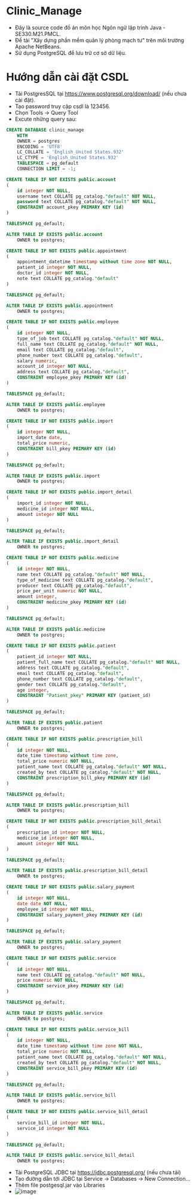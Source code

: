 # Clinic_Manage
- Đây là source code đồ án môn học Ngôn ngữ lập trình Java - SE330.M21.PMCL.
- Đề tài "Xây dựng phần mềm quản lý phòng mạch tư" trên môi trường Apache NetBeans.
- Sử dụng PostgreSQL để lưu trữ cơ sở dữ liệu. 
# Hướng dẫn cài đặt CSDL
- Tải PostgresSQL tại https://www.postgresql.org/download/ (nếu chưa cài đặt).
- Tạo password truy cập csdl là 123456.
- Chọn Tools -> Query Tool
- Excute những query sau:
```sql
CREATE DATABASE clinic_manage
    WITH
    OWNER = postgres
    ENCODING = 'UTF8'
    LC_COLLATE = 'English_United States.932'
    LC_CTYPE = 'English_United States.932'
    TABLESPACE = pg_default
    CONNECTION LIMIT = -1;
```
```sql
CREATE TABLE IF NOT EXISTS public.account
(
    id integer NOT NULL,
    username text COLLATE pg_catalog."default" NOT NULL,
    password text COLLATE pg_catalog."default" NOT NULL,
    CONSTRAINT account_pkey PRIMARY KEY (id)
)

TABLESPACE pg_default;

ALTER TABLE IF EXISTS public.account
    OWNER to postgres;
```
```sql
CREATE TABLE IF NOT EXISTS public.appointment
(
    appointment_datetime timestamp without time zone NOT NULL,
    patient_id integer NOT NULL,
    doctor_id integer NOT NULL,
    note text COLLATE pg_catalog."default"
)

TABLESPACE pg_default;

ALTER TABLE IF EXISTS public.appointment
    OWNER to postgres;
```
```sql
CREATE TABLE IF NOT EXISTS public.employee
(
    id integer NOT NULL,
    type_of_job text COLLATE pg_catalog."default" NOT NULL,
    full_name text COLLATE pg_catalog."default" NOT NULL,
    email text COLLATE pg_catalog."default",
    phone_number text COLLATE pg_catalog."default",
    salary numeric,
    account_id integer NOT NULL,
    address text COLLATE pg_catalog."default",
    CONSTRAINT employee_pkey PRIMARY KEY (id)
)

TABLESPACE pg_default;

ALTER TABLE IF EXISTS public.employee
    OWNER to postgres;
```
```sql
CREATE TABLE IF NOT EXISTS public.import
(
    id integer NOT NULL,
    import_date date,
    total_price numeric,
    CONSTRAINT bill_pkey PRIMARY KEY (id)
)

TABLESPACE pg_default;

ALTER TABLE IF EXISTS public.import
    OWNER to postgres;
```
```sql
CREATE TABLE IF NOT EXISTS public.import_detail
(
    import_id integer NOT NULL,
    medicine_id integer NOT NULL,
    amount integer NOT NULL
)

TABLESPACE pg_default;

ALTER TABLE IF EXISTS public.import_detail
    OWNER to postgres;
```
```sql
CREATE TABLE IF NOT EXISTS public.medicine
(
    id integer NOT NULL,
    name text COLLATE pg_catalog."default" NOT NULL,
    type_of_medicine text COLLATE pg_catalog."default",
    producer text COLLATE pg_catalog."default",
    price_per_unit numeric NOT NULL,
    amount integer,
    CONSTRAINT medicine_pkey PRIMARY KEY (id)
)

TABLESPACE pg_default;

ALTER TABLE IF EXISTS public.medicine
    OWNER to postgres;
```
```sql
CREATE TABLE IF NOT EXISTS public.patient
(
    patient_id integer NOT NULL,
    patient_full_name text COLLATE pg_catalog."default" NOT NULL,
    address text COLLATE pg_catalog."default",
    email text COLLATE pg_catalog."default",
    phone_number text COLLATE pg_catalog."default",
    gender text COLLATE pg_catalog."default",
    age integer,
    CONSTRAINT "Patient_pkey" PRIMARY KEY (patient_id)
)

TABLESPACE pg_default;

ALTER TABLE IF EXISTS public.patient
    OWNER to postgres;
```
```sql
CREATE TABLE IF NOT EXISTS public.prescription_bill
(
    id integer NOT NULL,
    date_time timestamp without time zone,
    total_price numeric NOT NULL,
    patient_name text COLLATE pg_catalog."default" NOT NULL,
    created_by text COLLATE pg_catalog."default" NOT NULL,
    CONSTRAINT prescription_bill_pkey PRIMARY KEY (id)
)

TABLESPACE pg_default;

ALTER TABLE IF EXISTS public.prescription_bill
    OWNER to postgres;
```
```sql
CREATE TABLE IF NOT EXISTS public.prescription_bill_detail
(
    prescription_id integer NOT NULL,
    medicine_id integer NOT NULL,
    amount integer NOT NULL
)

TABLESPACE pg_default;

ALTER TABLE IF EXISTS public.prescription_bill_detail
    OWNER to postgres;
```
```sql
CREATE TABLE IF NOT EXISTS public.salary_payment
(
    id integer NOT NULL,
    date date NOT NULL,
    employee_id integer NOT NULL,
    CONSTRAINT salary_payment_pkey PRIMARY KEY (id)
)

TABLESPACE pg_default;

ALTER TABLE IF EXISTS public.salary_payment
    OWNER to postgres;
```
```sql
CREATE TABLE IF NOT EXISTS public.service
(
    id integer NOT NULL,
    name text COLLATE pg_catalog."default" NOT NULL,
    price numeric NOT NULL,
    CONSTRAINT service_pkey PRIMARY KEY (id)
)

TABLESPACE pg_default;

ALTER TABLE IF EXISTS public.service
    OWNER to postgres;
```
```sql
CREATE TABLE IF NOT EXISTS public.service_bill
(
    id integer NOT NULL,
    date_time timestamp without time zone NOT NULL,
    total_price numeric NOT NULL,
    patient_name text COLLATE pg_catalog."default" NOT NULL,
    created_by text COLLATE pg_catalog."default" NOT NULL,
    CONSTRAINT service_bill_pkey PRIMARY KEY (id)
)

TABLESPACE pg_default;

ALTER TABLE IF EXISTS public.service_bill
    OWNER to postgres;
```
```sql
CREATE TABLE IF NOT EXISTS public.service_bill_detail
(
    service_bill_id integer NOT NULL,
    service_id integer NOT NULL
)

TABLESPACE pg_default;

ALTER TABLE IF EXISTS public.service_bill_detail
    OWNER to postgres;
```
- Tải PostgreSQL JDBC tại https://jdbc.postgresql.org/ (nếu chưa tải) 
- Tạo đường dẫn tới JDBC tại Service -> Databases -> New Connection...
- Thêm file postgesql.jar vào Libraries
- ![image](https://user-images.githubusercontent.com/84220651/174217051-3947f032-88ad-431f-8328-e19a8c068b69.png)
